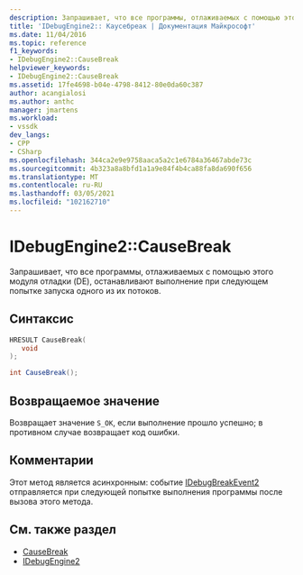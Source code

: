 ```yaml
---
description: Запрашивает, что все программы, отлаживаемых с помощью этого модуля отладки (DE), останавливают выполнение при следующем попытке запуска одного из их потоков.
title: 'IDebugEngine2:: Каусебреак | Документация Майкрософт'
ms.date: 11/04/2016
ms.topic: reference
f1_keywords:
- IDebugEngine2::CauseBreak
helpviewer_keywords:
- IDebugEngine2::CauseBreak
ms.assetid: 17fe4698-b04e-4798-8412-80e0da60c387
author: acangialosi
ms.author: anthc
manager: jmartens
ms.workload:
- vssdk
dev_langs:
- CPP
- CSharp
ms.openlocfilehash: 344ca2e9e9758aaca5a2c1e6784a36467abde73c
ms.sourcegitcommit: 4b323a8a8bfd1a1a9e84f4b4ca88fa8da690f656
ms.translationtype: MT
ms.contentlocale: ru-RU
ms.lasthandoff: 03/05/2021
ms.locfileid: "102162710"
---
```

# <a name="idebugengine2causebreak"></a>IDebugEngine2::CauseBreak
Запрашивает, что все программы, отлаживаемых с помощью этого модуля отладки (DE), останавливают выполнение при следующем попытке запуска одного из их потоков.

## <a name="syntax"></a>Синтаксис

```cpp
HRESULT CauseBreak( 
   void 
);
```

```csharp
int CauseBreak();
```

## <a name="return-value"></a>Возвращаемое значение
 Возвращает значение `S_OK`, если выполнение прошло успешно; в противном случае возвращает код ошибки.

## <a name="remarks"></a>Комментарии
 Этот метод является асинхронным: событие [IDebugBreakEvent2](../../../extensibility/debugger/reference/idebugbreakevent2.md) отправляется при следующей попытке выполнения программы после вызова этого метода.

## <a name="see-also"></a>См. также раздел
- [CauseBreak](../../../extensibility/debugger/reference/idebugprogram2-causebreak.md)
- [IDebugEngine2](../../../extensibility/debugger/reference/idebugengine2.md)
